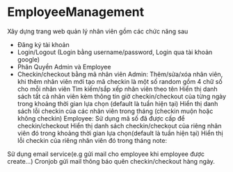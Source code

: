 # EmployeeManagement
Xây dựng trang web quản lý nhân viên gồm các chức năng sau
- Đăng ký tài khoản 
- Login/Logout (Login bằng username/password, Login qua tài khoản google)
- Phân Quyền Admin và Employee
- Checkin/checkout bằng mã nhân viên
Admin:
Thêm/sửa/xóa nhân viên, khi thêm nhân viên mới tạo mã checkin là một số random gồm 4 chữ số cho mỗi nhân viên
Tìm kiếm/sắp xếp nhân viên theo tên
Hiển thị danh sách tất cả nhân viên kèm thông tin giờ checkin/checkout của từng ngày trong khoảng thời gian lựa chọn (default là tuần hiện tại)
Hiển thị danh sách lỗi checkin của các nhân viên trong tháng (checkin muộn hoặc không checkin)
Employee:
Sử dụng mã số đã được cấp để checkin/checkout
Hiển thị danh sách checkin/checkout của riêng nhân viên đó trong khoảng thời gian lựa chọn(default là tuần hiện tại)
Hiển thị lỗi checkin của riêng nhân viên đó trong tháng
note:

Sử dụng email service(e.g gửi mail cho employee khi employee được create...)
Cronjob gửi mail thông báo quên checkin/checkout hàng ngày.
